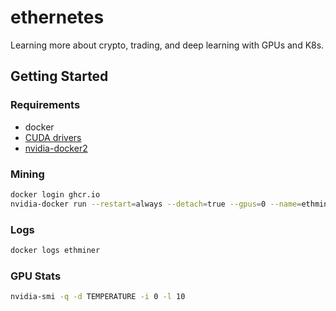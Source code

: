 # ethernetes
Learning more about crypto, trading, and deep learning with GPUs and K8s.


## Getting Started

### Requirements

- docker
- [CUDA drivers](https://askubuntu.com/questions/1099015/how-to-install-latest-version-of-cuda-on-ubuntu-18-04)
- [nvidia-docker2](https://docs.nvidia.com/datacenter/cloud-native/container-toolkit/install-guide.html#setting-up-nvidia-container-toolkit)

### Mining


```bash
docker login ghcr.io
nvidia-docker run --restart=always --detach=true --gpus=0 --name=ethminer ghcr.io/hfuss/miner
```

### Logs

```bash
docker logs ethminer
```

### GPU Stats

```bash
nvidia-smi -q -d TEMPERATURE -i 0 -l 10
```
